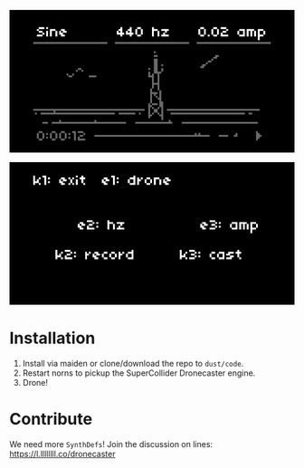 ![dronecaster](img/dronecaster.png)

![dronecaster](img/instructions.png)

# Installation

 1. Install via maiden or clone/download the repo to `dust/code`.
 2. Restart norns to pickup the SuperCollider Dronecaster engine.
 3. Drone!
 
# Contribute

We need more `SynthDefs`! Join the discussion on lines: https://l.llllllll.co/dronecaster
